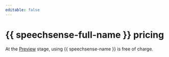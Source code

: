 ```yaml
---
editable: false
---
```


# {{ speechsense-full-name }} pricing

At the [Preview](../overview/concepts/launch-stages.md) stage, using {{ speechsense-name }} is free of charge.

